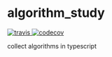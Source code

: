 # algorithm_study

<a href="https://travis-ci.com/gongbaodd/algorithm_study">
    <img src="https://img.shields.io/travis/com/gongbaodd/algorithm_study?style=flat-square" alt="travis" />
</a>
<a href="https://codecov.io/gh/gongbaodd/algorithm_study">
    <img src="https://img.shields.io/codecov/c/github/gongbaodd/algorithm_study?style=flat-square" alt="codecov" />
</a>

collect algorithms in typescript
